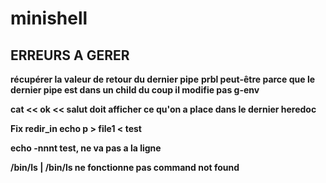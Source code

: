 # minishell

## ERREURS A GERER

**récupérer la valeur de retour du dernier pipe**
**prbl peut-être parce que le dernier pipe est dans un child du coup il modifie pas g-env**

**cat << ok << salut doit afficher ce qu'on a place dans le dernier heredoc**


**Fix redir_in echo p > file1 < test**

**echo -nnnt test, ne va pas a la ligne**

**/bin/ls | /bin/ls ne fonctionne pas command not found**
